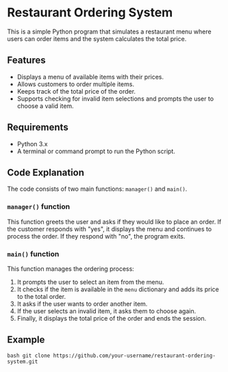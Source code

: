 # Restaurant Ordering System

This is a simple Python program that simulates a restaurant menu where users can order items and the system calculates the total price.

## Features

- Displays a menu of available items with their prices.
- Allows customers to order multiple items.
- Keeps track of the total price of the order.
- Supports checking for invalid item selections and prompts the user to choose a valid item.

## Requirements

- Python 3.x
- A terminal or command prompt to run the Python script.

## Code Explanation

The code consists of two main functions: `manager()` and `main()`. 

### `manager()` function
This function greets the user and asks if they would like to place an order. If the customer responds with "yes", it displays the menu and continues to process the order. If they respond with "no", the program exits.

### `main()` function
This function manages the ordering process:
1. It prompts the user to select an item from the menu.
2. It checks if the item is available in the `menu` dictionary and adds its price to the total order.
3. It asks if the user wants to order another item.
4. If the user selects an invalid item, it asks them to choose again.
5. Finally, it displays the total price of the order and ends the session.

## Example

``bash git clone https://github.com/your-username/restaurant-ordering-system.git``

